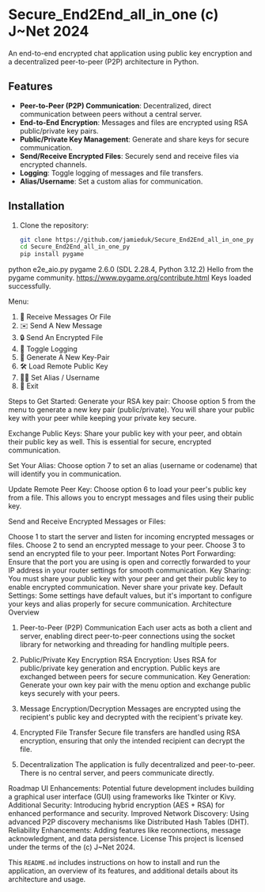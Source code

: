 # Secure_End2End_all_in_one (c) J~Net 2024

An end-to-end encrypted chat application using public key encryption and a decentralized peer-to-peer (P2P) architecture in Python.

## Features

- **Peer-to-Peer (P2P) Communication**: Decentralized, direct communication between peers without a central server.
- **End-to-End Encryption**: Messages and files are encrypted using RSA public/private key pairs.
- **Public/Private Key Management**: Generate and share keys for secure communication.
- **Send/Receive Encrypted Files**: Securely send and receive files via encrypted channels.
- **Logging**: Toggle logging of messages and file transfers.
- **Alias/Username**: Set a custom alias for communication.

## Installation

1. Clone the repository:
   ```bash
   git clone https://github.com/jamieduk/Secure_End2End_all_in_one_py
   cd Secure_End2End_all_in_one_py
   pip install pygame

python e2e_aio.py 
pygame 2.6.0 (SDL 2.28.4, Python 3.12.2)
Hello from the pygame community. https://www.pygame.org/contribute.html
Keys loaded successfully.

Menu:
1. 📩 Receive Messages Or File
2. ✉️ Send A New Message
3. 🔒 Send An Encrypted File
4. 📝 Toggle Logging
5. 🔑 Generate A New Key-Pair
6. 🛠️ Load Remote Public Key
7. 🧑‍💻 Set Alias / Username
8. 🚪 Exit

Steps to Get Started:
Generate your RSA key pair: Choose option 5 from the menu to generate a new key pair (public/private). You will share your public key with your peer while keeping your private key secure.

Exchange Public Keys: Share your public key with your peer, and obtain their public key as well. This is essential for secure, encrypted communication.

Set Your Alias: Choose option 7 to set an alias (username or codename) that will identify you in communication.

Update Remote Peer Key: Choose option 6 to load your peer's public key from a file. This allows you to encrypt messages and files using their public key.

Send and Receive Encrypted Messages or Files:

Choose 1 to start the server and listen for incoming encrypted messages or files.
Choose 2 to send an encrypted message to your peer.
Choose 3 to send an encrypted file to your peer.
Important Notes
Port Forwarding: Ensure that the port you are using is open and correctly forwarded to your IP address in your router settings for smooth communication.
Key Sharing: You must share your public key with your peer and get their public key to enable encrypted communication. Never share your private key.
Default Settings: Some settings have default values, but it's important to configure your keys and alias properly for secure communication.
Architecture Overview
1. Peer-to-Peer (P2P) Communication
Each user acts as both a client and server, enabling direct peer-to-peer connections using the socket library for networking and threading for handling multiple peers.

2. Public/Private Key Encryption
RSA Encryption: Uses RSA for public/private key generation and encryption. Public keys are exchanged between peers for secure communication.
Key Generation: Generate your own key pair with the menu option and exchange public keys securely with your peers.
3. Message Encryption/Decryption
Messages are encrypted using the recipient's public key and decrypted with the recipient's private key.

4. Encrypted File Transfer
Secure file transfers are handled using RSA encryption, ensuring that only the intended recipient can decrypt the file.

5. Decentralization
The application is fully decentralized and peer-to-peer. There is no central server, and peers communicate directly.

Roadmap
UI Enhancements: Potential future development includes building a graphical user interface (GUI) using frameworks like Tkinter or Kivy.
Additional Security: Introducing hybrid encryption (AES + RSA) for enhanced performance and security.
Improved Network Discovery: Using advanced P2P discovery mechanisms like Distributed Hash Tables (DHT).
Reliability Enhancements: Adding features like reconnections, message acknowledgment, and data persistence.
License
This project is licensed under the terms of the (c) J~Net 2024.


This `README.md` includes instructions on how to install and run the application, an overview of its features, and additional details about its architecture and usage.
